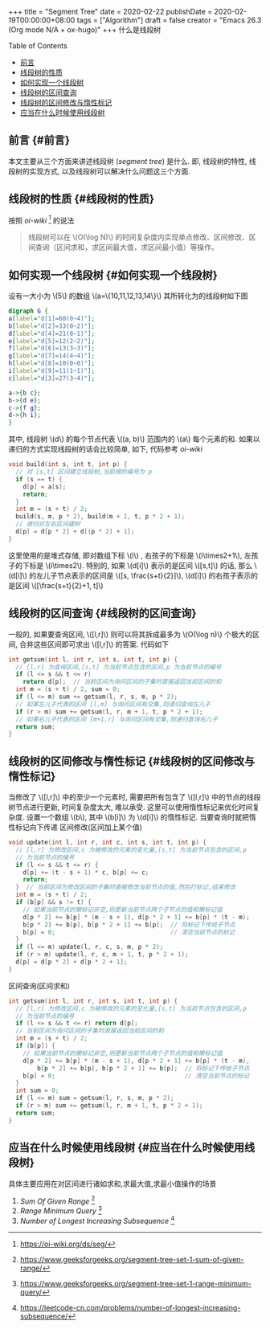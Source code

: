 +++
title = "Segment Tree"
date = 2020-02-22
publishDate = 2020-02-19T00:00:00+08:00
tags = ["Algorithm"]
draft = false
creator = "Emacs 26.3 (Org mode N/A + ox-hugo)"
+++
什么是线段树
<!--more-->
<div class="ox-hugo-toc toc">
<div></div>

<div class="heading">Table of Contents</div>

- [前言](#前言)
- [线段树的性质](#线段树的性质)
- [如何实现一个线段树](#如何实现一个线段树)
- [线段树的区间查询](#线段树的区间查询)
- [线段树的区间修改与惰性标记](#线段树的区间修改与惰性标记)
- [应当在什么时候使用线段树](#应当在什么时候使用线段树)

</div>
<!--endtoc-->


## 前言 {#前言}

本文主要从三个方面来讲述线段树 (_segment tree_) 是什么. 即, 线段树的特性, 线段树的实现方式, 以及线段树可以解决什么问题这三个方面.


## 线段树的性质 {#线段树的性质}

按照 _oi-wiki_&nbsp;[^fn:1] 的说法

> 线段树可以在 \\(O(\log N)\\) 的时间复杂度内实现单点修改、区间修改、区间查询（区间求和，求区间最大值，求区间最小值）等操作。


## 如何实现一个线段树 {#如何实现一个线段树}

设有一大小为 \\(5\\) 的数组 \\(a=\\{10,11,12,13,14\\}\\) 其所转化为的线段树如下图

```dot
digraph G {
a[label="d[1]=60(0~4)"];
b[label="d[2]=33(0~2)"];
d[label="d[4]=21(0~1)"];
e[label="d[5]=12(2~2)"];
f[label="d[6]=13(3~3)"];
g[label="d[7]=14(4~4)"];
h[label="d[8]=10(0~0)"];
i[label="d[9]=11(1~1)"];
c[label="d[3]=27(3~4)"];

a->{b c};
b->{d e};
c->{f g};
d->{h i};
}
```

其中, 线段树 \\(d\\) 的每个节点代表 \\((a, b)\\) 范围内的 \\(a\\) 每个元素的和.
如果以递归的方式实现线段树的话会比较简单, 如下, 代码参考 _oi-wiki_

```cpp
void build(int s, int t, int p) {
  // 对 [s,t] 区间建立线段树,当前根的编号为 p
  if (s == t) {
    d[p] = a[s];
    return;
  }
  int m = (s + t) / 2;
  build(s, m, p * 2), build(m + 1, t, p * 2 + 1);
  // 递归对左右区间建树
  d[p] = d[p * 2] + d[(p * 2) + 1];
}
```

这里使用的是堆式存储, 即对数组下标 \\(i\\) , 右孩子的下标是 \\(i\times2+1\\), 左孩子的下标是 \\(i\times2\\). 特别的, 如果 \\(d[i]\\) 表示的是区间 \\([s,t]\\) 的话, 那么 \\(d[i]\\) 的左儿子节点表示的区间是 \\([s, \frac{s+t}{2}]\\), \\(d[i]\\) 的右孩子表示的是区间 \\([\frac{s+t}{2}+1, t]\\)


## 线段树的区间查询 {#线段树的区间查询}

一般的, 如果要查询区间, \\([l,r]\\) 则可以将其拆成最多为 \\(O(\log n)\\) 个极大的区间, 合并这些区间即可求出 \\([l,r]\\) 的答案.
代码如下

```cpp
int getsum(int l, int r, int s, int t, int p) {
  // [l,r] 为查询区间,[s,t] 为当前节点包含的区间,p 为当前节点的编号
  if (l <= s && t <= r)
    return d[p];  // 当前区间为询问区间的子集时直接返回当前区间的和
  int m = (s + t) / 2, sum = 0;
  if (l <= m) sum += getsum(l, r, s, m, p * 2);
  // 如果左儿子代表的区间 [l,m] 与询问区间有交集,则递归查询左儿子
  if (r > m) sum += getsum(l, r, m + 1, t, p * 2 + 1);
  // 如果右儿子代表的区间 [m+1,r] 与询问区间有交集,则递归查询右儿子
  return sum;
}
```


## 线段树的区间修改与惰性标记 {#线段树的区间修改与惰性标记}

当修改了 \\([l,r]\\) 中的至少一个元素时, 需要把所有包含了 \\([l,r]\\) 中的节点的线段树节点进行更新, 时间复杂度太大, 难以承受.
这里可以使用惰性标记来优化时间复杂度. 设置一个数组 \\(b\\), 其中 \\(b[i]\\) 为 \\(d[i]\\) 的惰性标记. 当要查询时就把惰性标记向下传递
区间修改(区间加上某个值)

```cpp
void update(int l, int r, int c, int s, int t, int p) {
  // [l,r] 为修改区间,c 为被修改的元素的变化量,[s,t] 为当前节点包含的区间,p
  // 为当前节点的编号
  if (l <= s && t <= r) {
    d[p] += (t - s + 1) * c, b[p] += c;
    return;
  }  // 当前区间为修改区间的子集时直接修改当前节点的值,然后打标记,结束修改
  int m = (s + t) / 2;
  if (b[p] && s != t) {
    // 如果当前节点的懒标记非空,则更新当前节点两个子节点的值和懒标记值
    d[p * 2] += b[p] * (m - s + 1), d[p * 2 + 1] += b[p] * (t - m);
    b[p * 2] += b[p], b[p * 2 + 1] += b[p];  // 将标记下传给子节点
    b[p] = 0;                                // 清空当前节点的标记
  }
  if (l <= m) update(l, r, c, s, m, p * 2);
  if (r > m) update(l, r, c, m + 1, t, p * 2 + 1);
  d[p] = d[p * 2] + d[p * 2 + 1];
}
```

区间查询(区间求和)

```cpp
int getsum(int l, int r, int s, int t, int p) {
  // [l,r] 为修改区间,c 为被修改的元素的变化量,[s,t] 为当前节点包含的区间,p
  // 为当前节点的编号
  if (l <= s && t <= r) return d[p];
  // 当前区间为询问区间的子集时直接返回当前区间的和
  int m = (s + t) / 2;
  if (b[p]) {
    // 如果当前节点的懒标记非空,则更新当前节点两个子节点的值和懒标记值
    d[p * 2] += b[p] * (m - s + 1), d[p * 2 + 1] += b[p] * (t - m),
        b[p * 2] += b[p], b[p * 2 + 1] += b[p];  // 将标记下传给子节点
    b[p] = 0;                                    // 清空当前节点的标记
  }
  int sum = 0;
  if (l <= m) sum = getsum(l, r, s, m, p * 2);
  if (r > m) sum += getsum(l, r, m + 1, t, p * 2 + 1);
  return sum;
}
```


## 应当在什么时候使用线段树 {#应当在什么时候使用线段树}

具体主要应用在对区间进行诸如求和,求最大值,求最小值操作的场景

1.  _Sum Of Given Range_&nbsp;[^fn:2]
2.  _Range Minimum Query_&nbsp;[^fn:3]
3.  _Number of Longest Increasing Subsequence_&nbsp;[^fn:4]

[^fn:1]: <https://oi-wiki.org/ds/seg/>
[^fn:2]: <https://www.geeksforgeeks.org/segment-tree-set-1-sum-of-given-range/>
[^fn:3]: <https://www.geeksforgeeks.org/segment-tree-set-1-range-minimum-query/>
[^fn:4]: <https://leetcode-cn.com/problems/number-of-longest-increasing-subsequence/>
